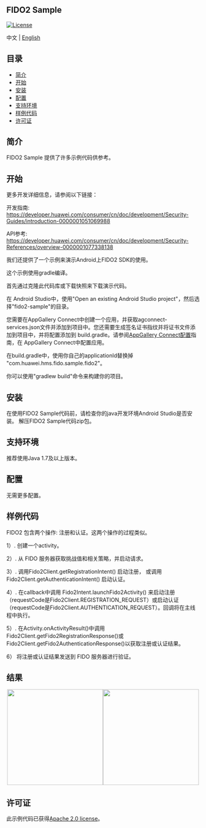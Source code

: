 ## FIDO2 Sample
[![License](https://img.shields.io/badge/Docs-hmsguides-brightgreen)](https://developer.huawei.com/consumer/cn/doc/development/HMSCore-Guides/introduction-0000001051069988)

中文 | [English](README.md)


## 目录

 * [简介](#简介)
 * [开始](#开始)
 * [安装](#安装)
 * [配置](#配置)
 * [支持环境](#支持环境)
 * [样例代码](#样例代码)
 * [许可证](#许可证)


## 简介
FIDO2 Sample 提供了许多示例代码供参考。

## 开始
更多开发详细信息，请参阅以下链接：

开发指南: https://developer.huawei.com/consumer/cn/doc/development/Security-Guides/introduction-0000001051069988

API参考: https://developer.huawei.com/consumer/cn/doc/development/Security-References/overview-0000001077338138

我们还提供了一个示例来演示Android上FIDO2 SDK的使用。

这个示例使用gradle编译。

首先通过克隆此代码库或下载快照来下载演示代码。

在 Android Studio中，使用"Open an existing Android Studio project"，然后选择"fido2-sample"的目录。

您需要在AppGallery Connect中创建一个应用，并获取agconnect-services.json文件并添加到项目中。您还需要生成签名证书指纹并将证书文件添加到项目中，并将配置添加到 build.gradle。请参阅[AppGallery Connect配置](https://developer.huawei.com/consumer/cn/doc/development/Security-Guides/config-agc-0000001050262772)指南，在 AppGallery Connect中配置应用。

在build.gradle中，使用你自己的applicationId替换掉 "com.huawei.hms.fido.sample.fido2"。

你可以使用"gradlew build"命令来构建你的项目。

## 安装
在使用FIDO2 Sample代码前，请检查你的java开发环境Android Studio是否安装。
解压FIDO2 Sample代码zip包。

## 支持环境
推荐使用Java 1.7及以上版本。

## 配置
无需更多配置。


## 样例代码

FIDO2 包含两个操作: 注册和认证。这两个操作的过程类似。

1）. 创建一个activity。

2）. 从 FIDO 服务器获取挑战值和相关策略，并启动请求。

3）. 调用Fido2Client.getRegistrationIntent() 启动注册， 或调用 Fido2Client.getAuthenticationIntent() 启动认证。

4）. 在callback中调用 Fido2Intent.launchFido2Activity() 来启动注册（requestCode是Fido2Client.REGISTRATION_REQUEST）或启动认证（requestCode是Fido2Client.AUTHENTICATION_REQUEST）。回调将在主线程中执行。

5）. 在Activity.onActivityResult()中调用Fido2Client.getFido2RegistrationResponse()或Fido2Client.getFido2AuthenticationResponse()以获取注册或认证结果。

6） 将注册或认证结果发送到 FIDO 服务器进行验证。


## 结果
<center class="half">
<img src="images/registration_result.png" width=250 /><img src="images/authentication_result.png" width=250 />
</center>

## 许可证
此示例代码已获得[Apache 2.0 license](http://www.apache.org/licenses/LICENSE-2.0)。
